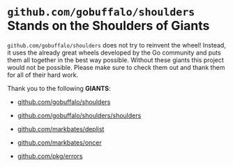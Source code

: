 # `github.com/gobuffalo/shoulders` Stands on the Shoulders of Giants

`github.com/gobuffalo/shoulders` does not try to reinvent the wheel! Instead, it uses the already great wheels developed by the Go community and puts them all together in the best way possible. Without these giants this project would not be possible. Please make sure to check them out and thank them for all of their hard work.

Thank you to the following **GIANTS**:


* [github.com/gobuffalo/shoulders](https://godoc.org/github.com/gobuffalo/shoulders)

* [github.com/gobuffalo/shoulders/shoulders](https://godoc.org/github.com/gobuffalo/shoulders/shoulders)

* [github.com/markbates/deplist](https://godoc.org/github.com/markbates/deplist)

* [github.com/markbates/oncer](https://godoc.org/github.com/markbates/oncer)

* [github.com/pkg/errors](https://godoc.org/github.com/pkg/errors)
